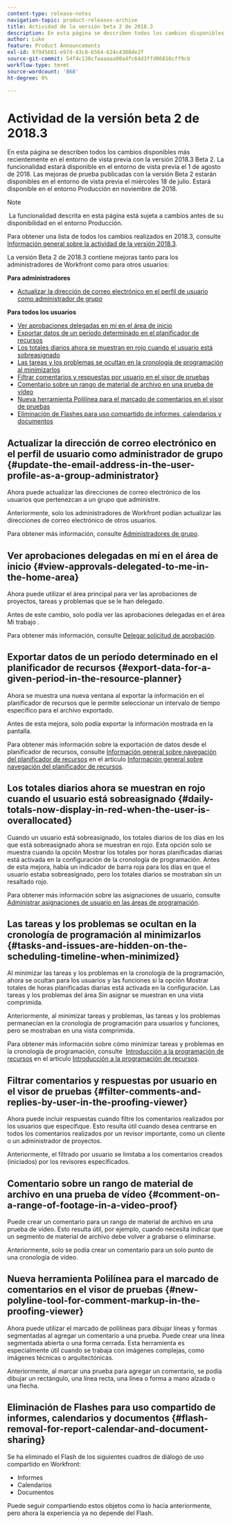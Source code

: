 ```yaml
---
content-type: release-notes
navigation-topic: product-releases-archive
title: Actividad de la versión beta 2 de 2018.3
description: En esta página se describen todos los cambios disponibles más recientemente en el entorno de vista previa con la versión 2018.3 Beta 2. La funcionalidad estará disponible en el entorno de vista previa el 1 de agosto de 2018. Las mejoras de prueba publicadas con la versión Beta 2 estarán disponibles en el entorno de vista previa el miércoles 18 de julio. Estará disponible en el entorno Producción en noviembre de 2018.
author: Luke
feature: Product Announcements
exl-id: 97945661-e97d-43c8-b564-624c4388de2f
source-git-commit: 54f4c136cfaaaaaa90a4fc64d3ffd06816cff9cb
workflow-type: tm+mt
source-wordcount: '868'
ht-degree: 0%

---
```


# Actividad de la versión beta 2 de 2018.3

En esta página se describen todos los cambios disponibles más recientemente en el entorno de vista previa con la versión 2018.3 Beta 2. La funcionalidad estará disponible en el entorno de vista previa el 1 de agosto de 2018. Las mejoras de prueba publicadas con la versión Beta 2 estarán disponibles en el entorno de vista previa el miércoles 18 de julio. Estará disponible en el entorno Producción en noviembre de 2018.

>[!NOTE]
>
> La funcionalidad descrita en esta página está sujeta a cambios antes de su disponibilidad en el entorno Producción.

Para obtener una lista de todos los cambios realizados en 2018.3, consulte  [Información general sobre la actividad de la versión 2018.3](../../../../product-announcements/product-releases/quarterly-release-archive/2018.3-release-activity/2018.3-release-activity-overview.md).

La versión Beta 2 de 2018.3 contiene mejoras tanto para los administradores de Workfront como para otros usuarios:

**Para administradores**

* [Actualizar la dirección de correo electrónico en el perfil de usuario como administrador de grupo](#update-the-email-address-in-the-user-profile-as-a-group-administrator)

**Para todos los usuarios**

* [Ver aprobaciones delegadas en mí en el área de inicio](#view-approvals-delegated-to-me-in-the-home-area)
* [Exportar datos de un período determinado en el planificador de recursos](#export-data-for-a-given-period-in-the-resource-planner)
* [Los totales diarios ahora se muestran en rojo cuando el usuario está sobreasignado](#daily-totals-now-display-in-red-when-the-user-is-overallocated)
* [Las tareas y los problemas se ocultan en la cronología de programación al minimizarlos](#tasks-and-issues-are-hidden-on-the-scheduling-timeline-when-minimized)
* [Filtrar comentarios y respuestas por usuario en el visor de pruebas](#filter-comments-and-replies-by-user-in-the-proofing-viewer)
* [Comentario sobre un rango de material de archivo en una prueba de vídeo](#comment-on-a-range-of-footage-in-a-video-proof)
* [Nueva herramienta Polilínea para el marcado de comentarios en el visor de pruebas](#new-polyline-tool-for-comment-markup-in-the-proofing-viewer)
* [Eliminación de Flashes para uso compartido de informes, calendarios y documentos](#flash-removal-for-report-calendar-and-document-sharing)

## Actualizar la dirección de correo electrónico en el perfil de usuario como administrador de grupo {#update-the-email-address-in-the-user-profile-as-a-group-administrator}

Ahora puede actualizar las direcciones de correo electrónico de los usuarios que pertenezcan a un grupo que administre. 

Anteriormente, solo los administradores de Workfront podían actualizar las direcciones de correo electrónico de otros usuarios. 

Para obtener más información, consulte [Administradores de grupo](../../../../administration-and-setup/manage-groups/group-roles/group-administrators.md).

## Ver aprobaciones delegadas en mí en el área de inicio {#view-approvals-delegated-to-me-in-the-home-area}

Ahora puede utilizar el área principal para ver las aprobaciones de proyectos, tareas y problemas que se le han delegado.

Antes de este cambio, solo podía ver las aprobaciones delegadas en el área Mi trabajo .

Para obtener más información, consulte [Delegar solicitud de aprobación](../../../../review-and-approve-work/manage-approvals/delegate-approval-requests.md).

## Exportar datos de un período determinado en el planificador de recursos {#export-data-for-a-given-period-in-the-resource-planner}

Ahora se muestra una nueva ventana al exportar la información en el planificador de recursos que le permite seleccionar un intervalo de tiempo específico para el archivo exportado.

Antes de esta mejora, solo podía exportar la información mostrada en la pantalla.

Para obtener más información sobre la exportación de datos desde el planificador de recursos, consulte [Información general sobre navegación del planificador de recursos](../../../../resource-mgmt/resource-planning/resource-planner-navigation.md) en el artículo [Información general sobre navegación del planificador de recursos](../../../../resource-mgmt/resource-planning/resource-planner-navigation.md).

## Los totales diarios ahora se muestran en rojo cuando el usuario está sobreasignado {#daily-totals-now-display-in-red-when-the-user-is-overallocated}

Cuando un usuario está sobreasignado, los totales diarios de los días en los que está sobreasignado ahora se muestran en rojo. Esta opción solo se muestra cuando la opción Mostrar los totales por horas planificadas diarias está activada en la configuración de la cronología de programación. Antes de esta mejora, había un indicador de barra roja para los días en que el usuario estaba sobreasignado, pero los totales diarios se mostraban sin un resaltado rojo.

Para obtener más información sobre las asignaciones de usuario, consulte [Administrar asignaciones de usuario en las áreas de programación](../../../../resource-mgmt/resource-scheduling/manage-allocations-scheduling-areas.md).

## Las tareas y los problemas se ocultan en la cronología de programación al minimizarlos {#tasks-and-issues-are-hidden-on-the-scheduling-timeline-when-minimized}

Al minimizar las tareas y los problemas en la cronología de la programación, ahora se ocultan para los usuarios y las funciones si la opción Mostrar totales de horas planificadas diarias está activada en la configuración. Las tareas y los problemas del área Sin asignar se muestran en una vista comprimida.

Anteriormente, al minimizar tareas y problemas, las tareas y los problemas permanecían en la cronología de programación para usuarios y funciones, pero se mostraban en una vista comprimida.

Para obtener más información sobre cómo minimizar tareas y problemas en la cronología de programación, consulte  [Introducción a la programación de recursos](../../../../resource-mgmt/resource-scheduling/get-started-resource-scheduling.md) en el artículo [Introducción a la programación de recursos](../../../../resource-mgmt/resource-scheduling/get-started-resource-scheduling.md).

## Filtrar comentarios y respuestas por usuario en el visor de pruebas {#filter-comments-and-replies-by-user-in-the-proofing-viewer}

Ahora puede incluir respuestas cuando filtre los comentarios realizados por los usuarios que especifique. Esto resulta útil cuando desea centrarse en todos los comentarios realizados por un revisor importante, como un cliente o un administrador de proyectos.

Anteriormente, el filtrado por usuario se limitaba a los comentarios creados (iniciados) por los revisores especificados.

## Comentario sobre un rango de material de archivo en una prueba de vídeo {#comment-on-a-range-of-footage-in-a-video-proof}

Puede crear un comentario para un rango de material de archivo en una prueba de vídeo. Esto resulta útil, por ejemplo, cuando necesita indicar que un segmento de material de archivo debe volver a grabarse o eliminarse.

Anteriormente, solo se podía crear un comentario para un solo punto de una cronología de vídeo.

## Nueva herramienta Polilínea para el marcado de comentarios en el visor de pruebas {#new-polyline-tool-for-comment-markup-in-the-proofing-viewer}

Ahora puede utilizar el marcado de polilíneas para dibujar líneas y formas segmentadas al agregar un comentario a una prueba. Puede crear una línea segmentada abierta o una forma cerrada. Esta herramienta es especialmente útil cuando se trabaja con imágenes complejas, como imágenes técnicas o arquitectónicas.

Anteriormente, al marcar una prueba para agregar un comentario, se podía dibujar un rectángulo, una línea recta, una línea o forma a mano alzada o una flecha.

## Eliminación de Flashes para uso compartido de informes, calendarios y documentos {#flash-removal-for-report-calendar-and-document-sharing}

Se ha eliminado el Flash de los siguientes cuadros de diálogo de uso compartido en Workfront:

* Informes
* Calendarios
* Documentos

Puede seguir compartiendo estos objetos como lo hacía anteriormente, pero ahora la experiencia ya no depende del Flash.
